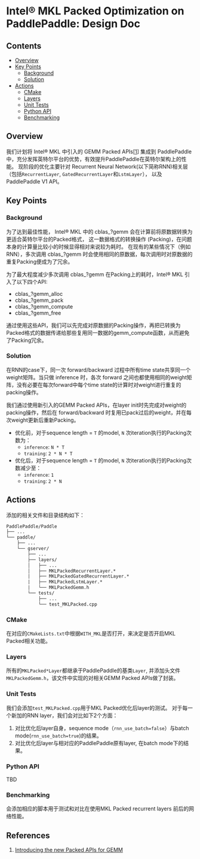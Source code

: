 # Intel® MKL Packed Optimization on PaddlePaddle: Design Doc


## Contents

- [Overview](#overview)
- [Key Points](#key-points) 
   - [Background](#background)
   - [Solution](#solution)
- [Actions](#actions)
    - [CMake](#cmake)
	- [Layers](#layers)
	- [Unit Tests](#unit-tests)
	- [Python API](#python-api)
	- [Benchmarking](#benchmarking)


## Overview
我们计划将 Intel® MKL 中引入的 GEMM Packed APIs\[[1](#references)\] 集成到 PaddlePaddle 中，充分发挥英特尔平台的优势，有效提升PaddlePaddle在英特尔架构上的性能。
现阶段的优化主要针对 Recurrent Neural Network(以下简称RNN)相关层（包括`RecurrentLayer`, `GatedRecurrentLayer`和`LstmLayer`）， 以及 PaddlePaddle V1 API。

## Key Points

### Background
为了达到最佳性能， Intel® MKL 中的 cblas_?gemm 会在计算前将原数据转换为更适合英特尔平台的Packed格式， 这一数据格式的转换操作 (Packing)，在问题本身的计算量比较小的时候显得相对来说较为耗时。
在现有的某些情况下（例如RNN），多次调用 cblas_?gemm 时会使用相同的原数据，每次调用时对原数据的重复Packing便成为了冗余。

为了最大程度减少多次调用 cblas_?gemm 在Packing上的耗时，Intel® MKL 引入了以下四个API:
   * cblas_?gemm_alloc
   * cblas_?gemm_pack 
   * cblas_?gemm_compute
   * cblas_?gemm_free

通过使用这些API，我们可以先完成对原数据的Packing操作，再把已转换为Packed格式的数据传递给那些复用同一数据的gemm_compute函数，从而避免了Packing冗余。

### Solution
在RNN的case下，同一次 forward/backward 过程中所有time state共享同一个weight矩阵。当只做 inference 时，各次 forward 之间也都使用相同的weight矩阵，没有必要在每次forward中每个time state的计算时对weight进行重复的packing操作。

我们通过使用新引入的GEMM Packed APIs，在layer init时先完成对weight的packing操作，然后在 forward/backward 时复用已pack过后的weight，并在每次weight更新后重新Packing。

* 优化前，对于sequence length = `T` 的model, `N` 次iteration执行的Packing次数为：   
  - `inference`: `N * T`  
  - `training`: `2 * N * T`
* 优化后，对于sequence length = `T` 的model, `N` 次iteration执行的Packing次数减少至：
  - `inference`: `1`    
  - `training`: `2 * N`

## Actions

添加的相关文件和目录结构如下：

```txt
PaddlePaddle/Paddle
├── ...
└── paddle/
    ├── ...
    └── gserver/
        ├── ...
        ├── layers/
        │   ├── ...
        │   ├── MKLPackedRecurrentLayer.*
        |   ├── MKLPackedGatedRecurrentLayer.*
        |   ├── MKLPackedLstmLayer.*
        |   └── MKLPackedGemm.h
        └── tests/
            ├── ...
            └── test_MKLPacked.cpp
```

### CMake
在对应的`CMakeLists.txt`中根据`WITH_MKL`是否打开，来决定是否开启MKL Packed相关功能。

### Layers
所有的`MKLPacked*Layer`都继承于PaddlePaddle的基类`Layer`, 并添加头文件 `MKLPackedGemm.h`，该文件中实现的对相关GEMM Packed APIs做了封装。

### Unit Tests
我们会添加`test_MKLPacked.cpp`用于MKL Packed优化后layer的测试。
对于每一个新加的RNN layer，我们会对比如下2个方面：
1. 对比优化后layer自身，sequence mode（`rnn_use_batch=false`）与batch mode(`rnn_use_batch=true`)的结果。
2. 对比优化后layer与相对应的PaddlePaddle原有layer, 在batch mode下的结果。

### Python API
TBD

### Benchmarking
会添加相应的脚本用于测试和对比在使用MKL Packed recurrent layers 前后的网络性能。

## References 
1. [Introducing the new Packed APIs for GEMM](https://software.intel.com/en-us/articles/introducing-the-new-packed-apis-for-gemm)



